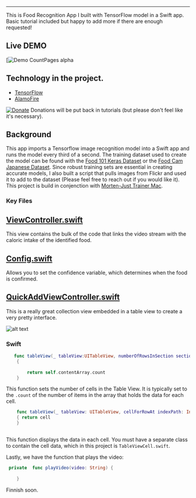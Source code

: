 
------

This is Food Recognition App I built with TensorFlow model in a Swift app.  Basic tutorial included but happy to add more if there are enough requested!

## Live DEMO

[![Demo CountPages alpha](https://media.giphy.com/media/3oFzlZ1zrgQ9TXtoXK/giphy.gif)


## Technology in the project.

 - [TensorFlow](https://github.com/tensorflow/tensorflow)
 - [AlamoFire](https://github.com/Alamofire/Alamofire)
 

[![Donate](https://img.shields.io/badge/Donate-PayPal-green.svg)](https://www.paypal.me/https://www.paypal.me/bfmarks)
Donations will be put back in tutorials (but please don't feel like it's necessary).

## Background

This app imports a Tensorflow image recognition model into a Swift app and runs the model every third of a second.  The training dataset used to create the model can be found with the [Food 101 Keras Dataset](https://github.com/stratospark/food-101-keras) or the [Food Cam Japanese Dataset](http://foodcam.mobi/dataset100.html).  Since robust training sets are essential in creating accurate models, I also built a script that pulls images from Flickr and used it to add to the dataset (Please feel free to reach out if you would like it).  This project is build in conjenction with [Morten-Just Trainer Mac](https://github.com/mortenjust/trainer-mac/).

### Key Files
## [ViewController.swift](https://github.com/BFMarks/snapdiet/blob/master/Tensorswift/ViewController.swift)
This view contains the bulk of the code that links the video stream with the caloric intake of the identified food.   

## [Config.swift](https://github.com/BFMarks/snapdiet/blob/master/Config.swift)
Allows you to set the confidence variable, which determines when the food is confirmed.

## [QuickAddViewController.swift](https://github.com/BFMarks/snapdiet/blob/master/Tensorswift/QuickAddViewController.swift)
This is a really great collection view embedded in a table view to create a very pretty interface.

![alt text](https://www.evernote.com/shard/s689/sh/eb39aeb8-40c7-48fc-a73e-df33ea6a1ce2/ab62f01bb895de2e/res/29baaf54-039f-4ed2-abc6-e7d5dbb8c256/skitch.png?resizeSmall&width=832)

### Swift

```swift
   func tableView(_ tableView:UITableView, numberOfRowsInSection section:Int) -> Int
    {
        
        return self.contentArray.count
    }
```
This function sets the number of cells in the Table View.   It is typically set to the ```.count``` of the number of items in the array that holds the data for each cell.


```swift
    func tableView(_ tableView: UITableView, cellForRowAt indexPath: IndexPath) -> UITableViewCell
    { return cell
    }
    
```
This function displays the data in each cell.  You must have a separate class to contain the cell data, which in this project is ```TableViewCell.swift```.

Lastly, we have the function that plays the video:

```swift
 private  func playVideo(video: String) {
  
    }
```
Finnish soon.
